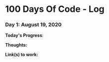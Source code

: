 # 100 Days Of Code - Log

### Day 1: August 19, 2020

**Today's Progress**:

**Thoughts:** 

**Link(s) to work:**
